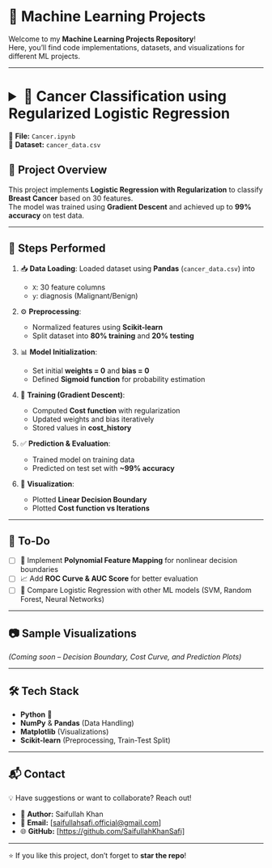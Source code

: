 # 🚀 Machine Learning Projects  

Welcome to my **Machine Learning Projects Repository**!  
Here, you’ll find code implementations, datasets, and visualizations for different ML projects.  

---

   
# <details><summary>🧬 Cancer Classification using Regularized Logistic Regression  

📓 **File:** `Cancer.ipynb`  
📂 **Dataset:** `cancer_data.csv`  

## 🔹 Project Overview  
This project implements **Logistic Regression with Regularization** to classify **Breast Cancer** based on 30 features.  
The model was trained using **Gradient Descent** and achieved up to **99% accuracy** on test data.  

---

## 📌 Steps Performed
1. 📥 **Data Loading**: Loaded dataset using **Pandas** (`cancer_data.csv`) into  
   - `X`: 30 feature columns  
   - `y`: diagnosis (Malignant/Benign)  

2. ⚙️ **Preprocessing**:  
   - Normalized features using **Scikit-learn**  
   - Split dataset into **80% training** and **20% testing**  

3. 📊 **Model Initialization**:  
   - Set initial **weights = 0** and **bias = 0**  
   - Defined **Sigmoid function** for probability estimation  

4. 🔄 **Training (Gradient Descent)**:  
   - Computed **Cost function** with regularization  
   - Updated weights and bias iteratively  
   - Stored values in **cost_history**  

5. ✅ **Prediction & Evaluation**:  
   - Trained model on training data  
   - Predicted on test set with **~99% accuracy**  

6. 🎨 **Visualization**:  
   - Plotted **Linear Decision Boundary**  
   - Plotted **Cost function vs Iterations**  

---

## 📌 To-Do  
- [ ] 🔮 Implement **Polynomial Feature Mapping** for nonlinear decision boundaries  
- [ ] 📈 Add **ROC Curve & AUC Score** for better evaluation  
- [ ] 🤖 Compare Logistic Regression with other ML models (SVM, Random Forest, Neural Networks)  

---

## 📷 Sample Visualizations  
*(Coming soon – Decision Boundary, Cost Curve, and Prediction Plots)*  

---

## 🛠️ Tech Stack
- **Python** 🐍  
- **NumPy** & **Pandas** (Data Handling)  
- **Matplotlib** (Visualizations)  
- **Scikit-learn** (Preprocessing, Train-Test Split)  

---

</details>

## 📬 Contact  
💡 Have suggestions or want to collaborate? Reach out!  

- 👤 **Author:** Saifullah Khan  
- 📧 **Email:** [saifullahsafi.official@gmail.com]  
- 🌐 **GitHub:** [https://github.com/SaifullahKhanSafi]  

---

⭐ If you like this project, don’t forget to **star the repo**!  
